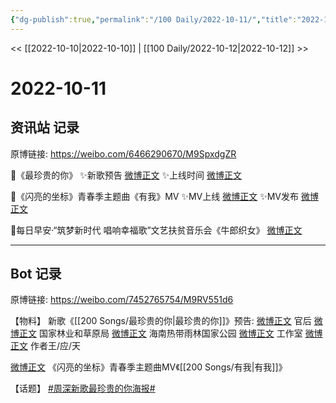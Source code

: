 ```yaml
---
{"dg-publish":true,"permalink":"/100 Daily/2022-10-11/","title":"2022-10-11","created":"2022-11-13T02:21:06.000+08:00","updated":"2023-04-11T14:46:33.136+08:00"}
---
```



<< [[2022-10-10\|2022-10-10]] | [[100 Daily/2022-10-12\|2022-10-12]] >>

# 2022-10-11

## 资讯站 记录

原博链接: https://weibo.com/6466290670/M9SpxdgZR

🌟《最珍贵的你》
✨新歌预告 [微博正文](https://m.weibo.cn/6466290670/4823447245162968)
✨上线时间 [微博正文](https://m.weibo.cn/6466290670/4823449962545229)

🌟《闪亮的坐标》青春季主题曲《有我》MV
✨MV上线 [微博正文](https://m.weibo.cn/6466290670/4823479435657819)
✨MV发布 [微博正文](https://m.weibo.cn/6466290670/4823471182317435)

🌟每日早安·“筑梦新时代 唱响幸福歌”文艺扶贫音乐会《牛郎织女》 [微博正文](https://m.weibo.cn/6466290670/4823305254866604)

---
## Bot 记录

原博链接: https://weibo.com/7452765754/M9RV551d6

【物料】
新歌《[[200 Songs/最珍贵的你\|最珍贵的你]]》预告:
[微博正文](https://m.weibo.cn/5248300719/4823448997857802) 官后
[微博正文](https://m.weibo.cn/2749447053/4823445160072227) 国家林业和草原局
[微博正文](https://m.weibo.cn/3494657737/4823463337920616) 海南热带雨林国家公园
[微博正文](https://m.weibo.cn/7478855230/4823455243175577) 工作室
[微博正文](https://m.weibo.cn/5025365433/4823490911801530) 作者王/应/天

[微博正文](https://m.weibo.cn/7582049516/4823466292021305) 《闪亮的坐标》青春季主题曲MV《[[200 Songs/有我\|有我]]》

【话题】
[#周深新歌最珍贵的你海报#](https://s.weibo.com/weibo?q=%23%E5%91%A8%E6%B7%B1%E6%96%B0%E6%AD%8C%E6%9C%80%E7%8F%8D%E8%B4%B5%E7%9A%84%E4%BD%A0%E6%B5%B7%E6%8A%A5%23)
